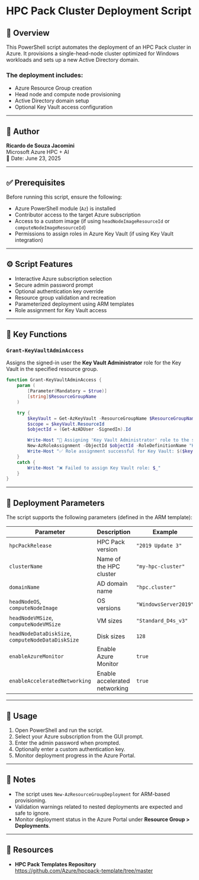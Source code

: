 # HPC Pack Cluster Deployment Script

## 📌 Overview

This PowerShell script automates the deployment of an HPC Pack cluster in Azure. It provisions a single-head-node cluster optimized for Windows workloads and sets up a new Active Directory domain.

### The deployment includes:

- Azure Resource Group creation  
- Head node and compute node provisioning  
- Active Directory domain setup  
- Optional Key Vault access configuration  

---

## 👤 Author

**Ricardo de Souza Jacomini**  
Microsoft Azure HPC + AI  
📅 Date: June 23, 2025

---

## ✅ Prerequisites

Before running this script, ensure the following:

- Azure PowerShell module (`Az`) is installed  
- Contributor access to the target Azure subscription  
- Access to a custom image (if using `headNodeImageResourceId` or `computeNodeImageResourceId`)  
- Permissions to assign roles in Azure Key Vault (if using Key Vault integration)  

---

## ⚙️ Script Features

- Interactive Azure subscription selection  
- Secure admin password prompt  
- Optional authentication key override  
- Resource group validation and recreation  
- Parameterized deployment using ARM templates  
- Role assignment for Key Vault access  

---

## 🔑 Key Functions

### `Grant-KeyVaultAdminAccess`

Assigns the signed-in user the **Key Vault Administrator** role for the Key Vault in the specified resource group.

```powershell
function Grant-KeyVaultAdminAccess {
    param (
        [Parameter(Mandatory = $true)]
        [string]$ResourceGroupName
    )

    try {
        $keyVault = Get-AzKeyVault -ResourceGroupName $ResourceGroupName -ErrorAction Stop
        $scope = $keyVault.ResourceId
        $objectId = (Get-AzADUser -SignedIn).Id

        Write-Host "🔐 Assigning 'Key Vault Administrator' role to the signed-in user..."
        New-AzRoleAssignment -ObjectId $objectId -RoleDefinitionName "Key Vault Administrator" -Scope $scope -ErrorAction Stop
        Write-Host "✅ Role assignment successful for Key Vault: $($keyVault.VaultName)"
    }
    catch {
        Write-Host "❌ Failed to assign Key Vault role: $_"
    }
}
```

---

## 🧩 Deployment Parameters

The script supports the following parameters (defined in the ARM template):

| Parameter                    | Description                                | Example                    |
|-----------------------------|--------------------------------------------|----------------------------|
| `hpcPackRelease`            | HPC Pack version                           | `"2019 Update 3"`          |
| `clusterName`               | Name of the HPC cluster                    | `"my-hpc-cluster"`         |
| `domainName`                | AD domain name                             | `"hpc.cluster"`            |
| `headNodeOS`, `computeNodeImage` | OS versions                             | `"WindowsServer2019"`      |
| `headNodeVMSize`, `computeNodeVMSize` | VM sizes                         | `"Standard_D4s_v3"`         |
| `headNodeDataDiskSize`, `computeNodeDataDiskSize` | Disk sizes         | `128`                      |
| `enableAzureMonitor`        | Enable Azure Monitor                       | `true`                     |
| `enableAcceleratedNetworking` | Enable accelerated networking            | `true`                     |

---

## 🚀 Usage

1. Open PowerShell and run the script.  
2. Select your Azure subscription from the GUI prompt.  
3. Enter the admin password when prompted.  
4. Optionally enter a custom authentication key.  
5. Monitor deployment progress in the Azure Portal.  

---

## 📝 Notes

- The script uses `New-AzResourceGroupDeployment` for ARM-based provisioning.  
- Validation warnings related to nested deployments are expected and safe to ignore.  
- Monitor deployment status in the Azure Portal under **Resource Group > Deployments**.  

---

## 🔗 Resources

- **HPC Pack Templates Repository**  
  https://github.com/Azure/hpcpack-template/tree/master
